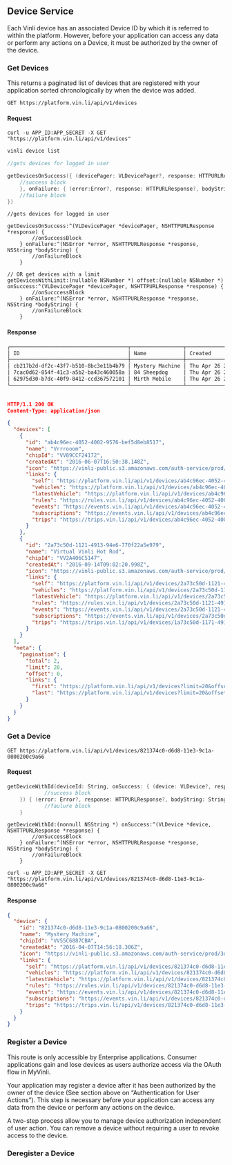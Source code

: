 
## Device Service

Each Vinli device has an associated Device ID by which it is referred to within the platform. However, before your application can access any data or perform any actions on a Device, it must be authorized by the owner of the device.

### Get Devices
This returns a paginated list of devices that are registered with your application sorted chronologically by when the device was added.

```endpoint
GET https://platform.vin.li/api/v1/devices
```
#### Request
```curl
curl -u APP_ID:APP_SECRET -X GET "https://platform.vin.li/api/v1/devices"
```
```bash
vinli device list
```
```swift
//gets devices for logged in user

getDevicesOnSuccess({ (devicePager: VLDevicePager?, response: HTTPURLResponse?) in
    //success block
    }, onFailure: { (error:Error?, response: HTTPURLResponse?, bodyString: String?) in
    //failure block
})
```
```objc
//gets devices for logged in user

getDevicesOnSuccess:^(VLDevicePager *devicePager, NSHTTPURLResponse *response) {
        //onSuccessBlock
    } onFailure:^(NSError *error, NSHTTPURLResponse *response, NSString *bodyString) {
        //onFailureBlock
    }

// OR get devices with a limit
getDevicesWithLimit:(nullable NSNumber *) offset:(nullable NSNumber *) onSuccess:^(VLDevicePager *devicePager, NSHTTPURLResponse *response) {
        //onSucccessBlock
    } onFailure:^(NSError *error, NSHTTPURLResponse *response, NSString *bodyString) {
        //onFailureBlock
    }
```

#### Response
```bash
┌──────────────────────────────────────┬─────────────────┬─────────────────────────────────────────┐
│ ID                                   │ Name            │ Created                                 │
├──────────────────────────────────────┼─────────────────┼─────────────────────────────────────────┤
│ cb217b2d-df2c-43f7-b510-8bc3e11b4b79 │ Mystery Machine │ Thu Apr 26 2016 09:56:18 GMT-0500 (CDT) │
│ 7cac0d62-854f-41c3-a5b2-ba43c460058a │ 84 Sheepdog     │ Thu Apr 26 2016 09:56:51 GMT-0500 (CDT) │
│ 62975d30-b7dc-40f9-8412-ccd367572101 │ Mirth Mobile    │ Thu Apr 26 2016 10:02:22 GMT-0500 (CDT) │
└──────────────────────────────────────┴─────────────────┴─────────────────────────────────────────┘
                                                                                  Showing 1 - 3 of 3
```
```json
HTTP/1.1 200 OK
Content-Type: application/json
```
```json
{
  "devices": [
    {
      "id": "ab4c96ec-4052-4002-9576-bef5d8eb8517",
      "name": "Vrrrooom",
      "chipId": "VV89CCF24172",
      "createdAt": "2016-06-07T16:50:38.148Z",
      "icon": "https://vinli-public.s3.amazonaws.com/auth-service/prod/efd48eaf-4dfb-2a1e-8207-0e1037638532/cirpxptlm00000fbulfuxzxxj",
      "links": {
        "self": "https://platform.vin.li/api/v1/devices/ab4c96ec-4052-4002-9576-bef5d8eb8517",
        "vehicles": "https://platform.vin.li/api/v1/devices/ab4c96ec-4052-4002-9576-bef5d8eb8517/vehicles",
        "latestVehicle": "https://platform.vin.li/api/v1/devices/ab4c96ec-4052-4002-9576-bef5d8eb8517/vehicles/_latest",
        "rules": "https://rules.vin.li/api/v1/devices/ab4c96ec-4052-4002-9576-bef5d8eb8517/rules",
        "events": "https://events.vin.li/api/v1/devices/ab4c96ec-4052-4002-9576-bef5d8eb8517/events",
        "subscriptions": "https://events.vin.li/api/v1/devices/ab4c96ec-4052-4002-9576-bef5d8eb8517/subscriptions",
        "trips": "https://trips.vin.li/api/v1/devices/ab4c96ec-4052-4002-9576-bef5d8eb8517/trips"
      }
    },
    {
      "id": "2a73c50d-1121-4913-94e6-770f22a5e979",
      "name": "Virtual Vinli Hot Rod",
      "chipId": "VV2A406C5147",
      "createdAt": "2016-09-14T09:02:20.998Z",
      "icon": "https://vinli-public.s3.amazonaws.com/auth-service/prod/eed49eaf-4dfb-2a1e-8207-0e1037638532/cirpxptlm00000fbulguozxzj",
      "links": {
        "self": "https://platform.vin.li/api/v1/devices/2a73c50d-1121-4913-94e6-770f22a5e979",
        "vehicles": "https://platform.vin.li/api/v1/devices/2a73c50d-1121-4913-94e6-770f22a5e979/vehicles",
        "latestVehicle": "https://platform.vin.li/api/v1/devices/2a73c50d-1121-4913-94e6-770f22a5e979/vehicles/_latest",
        "rules": "https://rules.vin.li/api/v1/devices/2a73c50d-1121-4913-94e6-770f22a5e979/rules",
        "events": "https://events.vin.li/api/v1/devices/2a73c50d-1121-4913-94e6-770f22a5e979/events",
        "subscriptions": "https://events.vin.li/api/v1/devices/2a73c50d-1121-4913-94e6-770f22a5e979/subscriptions",
        "trips": "https://trips.vin.li/api/v1/devices/1a73c50d-1171-4915-94e8-170a21a5e978/trips"
      }
    }
  ],
  "meta": {
    "pagination": {
      "total": 2,
      "limit": 20,
      "offset": 0,
      "links": {
        "first": "https://platform.vin.li/api/v1/devices?limit=20&offset=0",
        "last": "https://platform.vin.li/api/v1/devices?limit=20&offset=0"
      }
    }
  }
}
```


### Get a Device
```endpoint
GET https://platform.vin.li/api/v1/devices/821374c0-d6d8-11e3-9c1a-0800200c9a66
```
#### Request
```swift
getDeviceWithId(deviceId: String, onSuccess: { (device: VLDevice?, response: HTTPURLResponse?) in
            //success block
    }) { (error: Error?, response: HTTPURLResponse?, bodyString: String?) in
            //faulure block
    }
```
```objc
getDeviceWithId:(nonnull NSString *) onSuccess:^(VLDevice *device, NSHTTPURLResponse *response) {
        //onSuccessBlock
    } onFailure:^(NSError *error, NSHTTPURLResponse *response, NSString *bodyString) {
        //onFailureBlock
    }
```
```curl
curl -u APP_ID:APP_SECRET -X GET "https://platform.vin.li/api/v1/devices/821374c0-d6d8-11e3-9c1a-0800200c9a66"
```
#### Response
```json
{
  "device": {
    "id": "821374c0-d6d8-11e3-9c1a-0800200c9a66",
    "name": "Mystery Machine",
    "chipId": "VV55C6887CBA",
    "createdAt": "2016-04-07T14:56:18.306Z",
    "icon": "https://vinli-public.s3.amazonaws.com/auth-service/prod/3de63923-c9bc-4ca4-b1f1-50daed3ab76c/cimqf7cnm01020ecwvyx8ae45",
    "links": {
      "self": "https://platform.vin.li/api/v1/devices/821374c0-d6d8-11e3-9c1a-0800200c9a66",
      "vehicles": "https://platform.vin.li/api/v1/devices/821374c0-d6d8-11e3-9c1a-0800200c9a66/vehicles",
      "latestVehicle": "https://platform.vin.li/api/v1/devices/821374c0-d6d8-11e3-9c1a-0800200c9a66/vehicles/_latest",
      "rules": "https://rules.vin.li/api/v1/devices/821374c0-d6d8-11e3-9c1a-0800200c9a66/rules",
      "events": "https://events.vin.li/api/v1/devices/821374c0-d6d8-11e3-9c1a-0800200c9a66/events",
      "subscriptions": "https://events.vin.li/api/v1/devices/821374c0-d6d8-11e3-9c1a-0800200c9a66/subscriptions",
      "trips": "https://trips.vin.li/api/v1/devices/821374c0-d6d8-11e3-9c1a-0800200c9a66/trips"
    }
  }
}
```


### Register a Device
This route is only accessible by Enterprise applications. Consumer applications gain and lose devices as users authorize access via the OAuth flow in MyVinli.

Your application may register a device after it has been authorized by the owner of the device (See section above on “Authentication for User Actions”). This step is necessary before your application can access any data from the device or perform any actions on the device.

A two-step process allow you to manage device authorization independent of user action. You can remove a device without requiring a user to revoke access to the device.


### Deregister a Device


